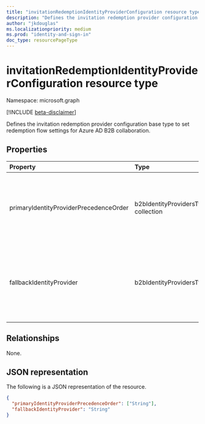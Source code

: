 ```yaml
---
title: "invitationRedemptionIdentityProviderConfiguration resource type"
description: "Defines the invitation redemption provider configuration base type to set redemption flow settings for Azure AD B2B collaboration."
author: "jkdouglas"
ms.localizationpriority: medium
ms.prod: "identity-and-sign-in"
doc_type: resourcePageType
---
```


# invitationRedemptionIdentityProviderConfiguration resource type

Namespace: microsoft.graph

[!INCLUDE [beta-disclaimer](../../includes/beta-disclaimer.md)]

Defines the invitation redemption provider configuration base type to set redemption flow settings for Azure AD B2B collaboration.

## Properties

|Property|Type|Description|
|:---|:---|:---|
| primaryIdentityProviderPrecedenceOrder | b2bIdentityProvidersType collection | Collection of identity providers in priority order of preference to be used for guest user invitation redemption. Possible values are: `azureActiveDirectory`, `externalFederation`, or `socialIdentityProviders`. |
| fallbackIdentityProvider | b2bIdentityProvidersType | The fallback identity provider to be used in case no primary identity provider can be used for guest user invitation redemption. Possible values are: `defaultConfiguredIdp`, `emailOneTimePasscode`, or `microsoftAccount`. |

## Relationships

None.

## JSON representation

The following is a JSON representation of the resource.
<!-- {
  "blockType": "resource",
  "@odata.type": "microsoft.graph.invitationRedemptionIdentityProviderConfiguration"
}
-->

``` json
{
  "primaryIdentityProviderPrecedenceOrder": ["String"],
  "fallbackIdentityProvider": "String"
}
```
